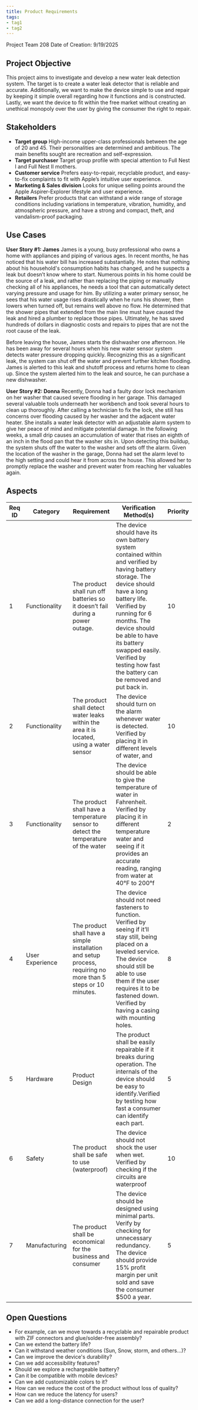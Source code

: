 ```yaml
---
title: Product Requirements
tags:
- tag1
- tag2
---
```

Project Team 208
Date of Creation: 9/19/2025

## Project Objective

This project aims to investigate and develop a new water leak detection system. The target is to create a water leak detector that is reliable and accurate. Additionally, we want to make the device simple to use and repair by keeping it simple overall regarding how it functions and is constructed. Lastly, we want the device to fit within the free market without creating an unethical monopoly over the user by giving the consumer the right to repair.

## Stakeholders

- **Target group** High-income upper-class professionals between the age of 20 and 45. Their personalities are determined and ambitious. The main benefits sought are recreation and self-expression.
- **Target purchaser** Target group profile with special attention to Full Nest I and Full Nest II mothers.
- **Customer service** Prefers easy-to-repair, recyclable product, and easy-to-fix complaints to fit with Apple’s intuitive user experience.
- **Marketing & Sales division** Looks for unique selling points around the Apple Aspirer-Explorer lifestyle and user experience.
- **Retailers** Prefer products that can withstand a wide range of storage conditions including variations in temperature, vibration, humidity, and atmospheric pressure, and have a strong and compact, theft, and vandalism-proof packaging.


## Use Cases

**User Story #1: James**
James is a young, busy professional who owns a home with appliances and piping of various ages. In recent months, he has noticed that his water bill has increased substantially. He notes that nothing about his household's consumption habits has changed, and he suspects a leak but doesn’t know where to start. Numerous points in his home could be the source of a leak, and rather than replacing the piping or manually checking all of his appliances, he needs a tool that can automatically detect varying pressure and usage for him. By utilizing a water primary sensor, he sees that his water usage rises drastically when he runs his shower, then lowers when turned off, but remains well above no flow. He determined that the shower pipes that extended from the main line must have caused the leak and hired a plumber to replace those pipes. Ultimately, he has saved hundreds of dollars in diagnostic costs and repairs to pipes that are not the root cause of the leak. 

Before leaving the house, James starts the dishwasher one afternoon. He has been away for several hours when his new water sensor system detects water pressure dropping quickly. Recognizing this as a significant leak, the system can shut off the water and prevent further kitchen flooding. James is alerted to this leak and shutoff process and returns home to clean up. Since the system alerted him to the leak and source, he can purchase a new dishwasher.

**User Story #2: Donna**
Recently, Donna had a faulty door lock mechanism on her washer that caused severe flooding in her garage. This damaged several valuable tools underneath her workbench and took several hours to clean up thoroughly. After calling a technician to fix the lock, she still has concerns over flooding caused by her washer and the adjacent water heater. She installs a water leak detector with an adjustable alarm system to give her peace of mind and mitigate potential damage. In the following weeks, a small drip causes an accumulation of water that rises an eighth of an inch in the flood pan that the washer sits in. Upon detecting this buildup, the system shuts off the water to the washer and sets off the alarm. Given the location of the washer in the garage, Donna had set the alarm level to the high setting and could hear it from across the house. This allowed her to promptly replace the washer and prevent water from reaching her valuables again. 

## Aspects
| Req ID | Category        | Requirement                                                                 | Verification Method(s)                                                                                                                                                                                                 | Priority |
|--------|------------------|-----------------------------------------------------------------------------|--------------------------------------------------------------------------------------------------------------------------------------------------------------------------------------------------------------------------|----------|
| 1 | Functionality  | The product shall run off batteries so it doesn’t fail during a power outage. | The device should have its own battery system contained within and verified by having battery storage. The device should have a long battery life. Verified by running for 6 months. The device should be able to have its battery swapped easily. Verified by testing how fast the battery can be removed and put back in. | 10 |
| 2 | Functionality  | The product shall detect water leaks within the area it is located, using a water sensor | The device should turn on the alarm whenever water is detected. Verified by placing it in different levels of water, and | 10 |
| 3 | Functionality  | The product shall have a temperature sensor to detect the temperature of the water | The device should be able to give the temperature of water in Fahrenheit. Verified by placing it in different temperature water and seeing if it provides an accurate reading, ranging from water at 40°F to 200°f | 2 |
| 4 | User Experience | The product shall have a simple installation and setup process, requiring no more than 5 steps or 10 minutes. | The device should not need fasteners to function. Verified by seeing if it’ll stay still, being placed on a leveled service. The device should still be able to use them if the user requires it to be fastened down. Verified by having a casing with mounting holes. | 8 |
| 5 | Hardware | Product Design | The product shall be easily repairable if it breaks during operation. The internals of the device should be easy to identify.Verified by testing how fast a consumer can identify each part. | 5 |
| 6 | Safety | The product shall be safe to use (waterproof) | The device should not shock the user when wet. Verified by checking if the circuits are waterproof | 10 |
| 7 | Manufacturing | The product shall be economical for the business and consumer | The device should be designed using minimal parts. Verify by checking for unnecessary redundancy. The device should provide 15% profit  margin per unit sold and save the consumer $500 a year.| 5 |
## Open Questions

* For example, can we move towards a recyclable and repairable product with ZIF connectors and glue/solder-free assembly?
* Can we extend the battery life?
* Can it withstand weather conditions (Sun, Snow, storm, and others…)?
* Can we improve the device's durability?
* Can we add accessibility features?
* Should we explore a rechargeable battery?
* Can it be compatible with mobile devices?
* Can we add customizable colors to it?
* How can we reduce the cost of the product without loss of quality?
* How can we reduce the latency for users?
* Can we add a long-distance connection for the user?
